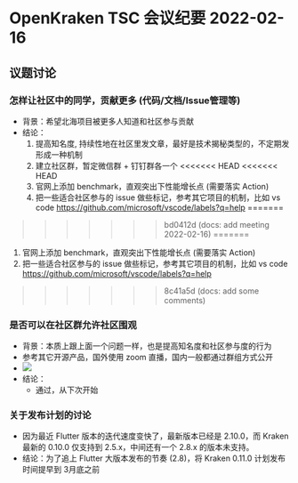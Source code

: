 # OpenKraken TSC 会议纪要 2022-02-16

## 议题讨论

### 怎样让社区中的同学，贡献更多 (代码/文档/Issue管理等)

- 背景：希望北海项目被更多人知道和社区参与贡献
- 结论：
  1. 提高知名度, 持续性地在社区里发文章，最好是技术揭秘类型的，不定期发形成一种机制
  1. 建立社区群，暂定微信群 + 钉钉群各一个
<<<<<<< HEAD
<<<<<<< HEAD
  1. 官网上添加 benchmark，直观突出下性能增长点 (需要落实 Action)
  1. 把一些适合社区参与的 issue 做些标记，参考其它项目的机制，比如 vs code https://github.com/microsoft/vscode/labels?q=help
=======
>>>>>>> bd0412d (docs: add meeting 2022-02-16)
=======
  1. 官网上添加 benchmark，直观突出下性能增长点 (需要落实 Action)
  1. 把一些适合社区参与的 issue 做些标记，参考其它项目的机制，比如 vs code https://github.com/microsoft/vscode/labels?q=help
>>>>>>> 8c41a5d (docs: add some comments)

### 是否可以在社区群允许社区围观

- 背景：本质上跟上面一个问题一样，也是提高知名度和社区参与度的行为
- 参考其它开源产品，国外使用 zoom 直播，国内一般都通过群组方式公开
- ![](https://user-images.githubusercontent.com/3922719/154203505-d6b3a763-e8b6-4550-85ab-a7f4a2fd98ea.png)
- 结论：
  - 通过，从下次开始

### 关于发布计划的讨论

- 因为最近 Flutter 版本的迭代速度变快了，最新版本已经是 2.10.0，而 Kraken 最新的 0.10.0 仅支持到 2.5.x，中间还有一个 2.8.x 的版本未支持。
- 结论：为了追上 Flutter 大版本发布的节奏 (2.8)，将 Kraken 0.11.0 计划发布时间提早到 3月底之前